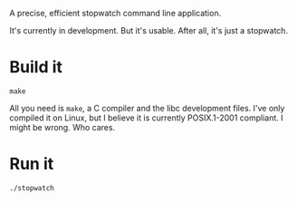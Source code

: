 A precise, efficient stopwatch command line application.

It's currently in development. But it's usable. After all, it's just a stopwatch.

# Build it

```
make
```

All you need is `make`, a C compiler and the libc development files. I've only
compiled it on Linux, but I believe it is currently POSIX.1-2001 compliant. I
might be wrong. Who cares.


# Run it

```
./stopwatch
```
